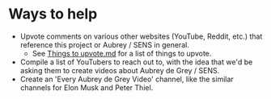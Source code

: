 # Ways to help
- Upvote comments on various other websites (YouTube, Reddit, etc.) that reference this project or Aubrey / SENS in general.
  - See [Things to upvote.md](https://github.com/NathanWailes/SENS/blob/master/Take%20action/Ways%20to%20help/Things%20to%20upvote.md) for a list of things to upvote.
- Compile a list of YouTubers to reach out to, with the idea that we'd be asking them to create videos about Aubrey de Grey / SENS.
- Create an 'Every Aubrey de Grey Video' channel, like the similar channels for Elon Musk and Peter Thiel.


